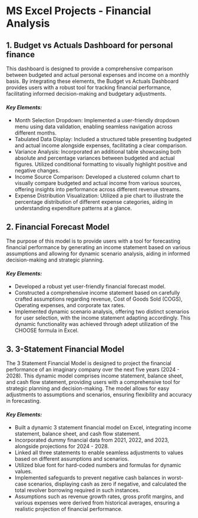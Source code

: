 # MS Excel Projects - Financial Analysis
## 1. Budget vs Actuals Dashboard for personal finance
This dashboard is designed to provide a comprehensive comparison between budgeted and actual personal expenses and income on a monthly basis. By integrating these elements, the Budget vs Actuals Dashboard provides users with a robust tool for tracking financial performance, facilitating informed decision-making and budgetary adjustments.

#### *Key Elements:*
- Month Selection Dropdown: Implemented a user-friendly dropdown menu using data validation, enabling seamless navigation across different months.
-	Tabulated Data Display: Included a structured table presenting budgeted and actual income alongside expenses, facilitating a clear comparison.
-	Variance Analysis: Incorporated an additional table showcasing both absolute and percentage variances between budgeted and actual figures. Utilized conditional formatting to visually highlight positive and negative changes.
-	Income Source Comparison: Developed a clustered column chart to visually compare budgeted and actual income from various sources, offering insights into performance across different revenue streams.
-	Expense Distribution Visualization: Utilized a pie chart to illustrate the percentage distribution of different expense categories, aiding in understanding expenditure patterns at a glance.

## 2. Financial Forecast Model
The purpose of this model is to provide users with a tool for forecasting financial performance by generating an income statement based on various assumptions and allowing for dynamic scenario analysis, aiding in informed decision-making and strategic planning.
#### *Key Elements:*
-	Developed a robust yet user-friendly financial forecast model.
-	Constructed a comprehensive income statement based on carefully crafted assumptions regarding revenue, Cost of Goods Sold (COGS), Operating expenses, and corporate tax rates.
-	Implemented dynamic scenario analysis, offering two distinct scenarios for user selection, with the income statement adapting accordingly. This dynamic functionality was achieved through adept utilization of the CHOOSE formula in Excel.

## 3. 3-Statement Financial Model
The 3 Statement Financial Model is designed to project the financial performance of an imaginary company over the next five years (2024 - 2028). This dynamic model comprises income statement, balance sheet, and cash flow statement, providing users with a comprehensive tool for strategic planning and decision-making. The model allows for easy adjustments to assumptions and scenarios, ensuring flexibility and accuracy in forecasting.
#### *Key Elements:*
- Built a dynamic 3 statement financial model on Excel, integrating income statement, balance sheet, and cash flow statement.
- Incorporated dummy financial data from 2021, 2022, and 2023, alongside projections for 2024 - 2028.
- Linked all three statements to enable seamless adjustments to values based on different assumptions and scenarios.
- Utilized blue font for hard-coded numbers and formulas for dynamic values.
- Implemented safeguards to prevent negative cash balances in worst-case scenarios, displaying cash as zero if negative, and calculated the total revolver borrowing required in such instances.
- Assumptions such as revenue growth rates, gross profit margins, and various expenses were derived from historical averages, ensuring a realistic projection of financial performance.







